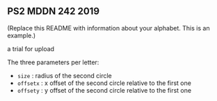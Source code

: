 ## PS2 MDDN 242 2019

(Replace this README with information about your alphabet. This is an example.)

a trial for upload

The three parameters per letter:
  * `size` : radius of the second circle
  * `offsetx` : x offset of the second circle relative to the first one
  * `offsety` : y offset of the second circle relative to the first one

